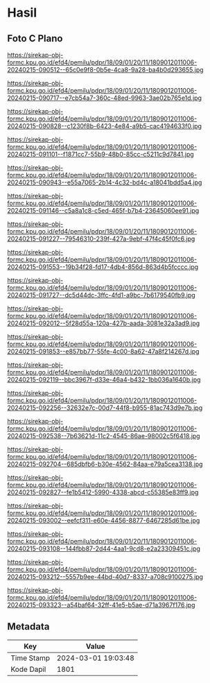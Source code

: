 # Hasil

## Foto C Plano

https://sirekap-obj-formc.kpu.go.id/efd4/pemilu/pdpr/18/09/01/20/11/1809012011006-20240215-090512--65c0e9f8-0b5e-4ca8-9a28-ba4b0d293655.jpg

https://sirekap-obj-formc.kpu.go.id/efd4/pemilu/pdpr/18/09/01/20/11/1809012011006-20240215-090717--e7cb54a7-360c-48ed-9963-3ae02b765e1d.jpg

https://sirekap-obj-formc.kpu.go.id/efd4/pemilu/pdpr/18/09/01/20/11/1809012011006-20240215-090828--c1230f8b-6423-4e84-a9b5-cac4194633f0.jpg

https://sirekap-obj-formc.kpu.go.id/efd4/pemilu/pdpr/18/09/01/20/11/1809012011006-20240215-091101--f1871cc7-55b9-48b0-85cc-c5211c9d7841.jpg

https://sirekap-obj-formc.kpu.go.id/efd4/pemilu/pdpr/18/09/01/20/11/1809012011006-20240215-090943--e55a7065-2b14-4c32-bd4c-a18041bdd5a4.jpg

https://sirekap-obj-formc.kpu.go.id/efd4/pemilu/pdpr/18/09/01/20/11/1809012011006-20240215-091146--c5a8a1c8-c5ed-465f-b7b4-23645060ee91.jpg

https://sirekap-obj-formc.kpu.go.id/efd4/pemilu/pdpr/18/09/01/20/11/1809012011006-20240215-091227--79546310-239f-427a-9ebf-47f4c45f0fc6.jpg

https://sirekap-obj-formc.kpu.go.id/efd4/pemilu/pdpr/18/09/01/20/11/1809012011006-20240215-091553--19b34f28-fd17-4db4-856d-863d4b5fcccc.jpg

https://sirekap-obj-formc.kpu.go.id/efd4/pemilu/pdpr/18/09/01/20/11/1809012011006-20240215-091727--dc5d44dc-3ffc-4fd1-a9bc-7b6179540fb9.jpg

https://sirekap-obj-formc.kpu.go.id/efd4/pemilu/pdpr/18/09/01/20/11/1809012011006-20240215-092012--5f28d55a-120a-427b-aada-3081e32a3ad9.jpg

https://sirekap-obj-formc.kpu.go.id/efd4/pemilu/pdpr/18/09/01/20/11/1809012011006-20240215-091853--e857bb77-55fe-4c00-8a62-47a8f214267d.jpg

https://sirekap-obj-formc.kpu.go.id/efd4/pemilu/pdpr/18/09/01/20/11/1809012011006-20240215-092119--bbc3967f-d33e-46a4-b432-1bb036a1640b.jpg

https://sirekap-obj-formc.kpu.go.id/efd4/pemilu/pdpr/18/09/01/20/11/1809012011006-20240215-092256--32632e7c-00d7-44f8-b955-81ac743d9e7b.jpg

https://sirekap-obj-formc.kpu.go.id/efd4/pemilu/pdpr/18/09/01/20/11/1809012011006-20240215-092538--7b63621d-11c2-4545-86ae-98002c5f6418.jpg

https://sirekap-obj-formc.kpu.go.id/efd4/pemilu/pdpr/18/09/01/20/11/1809012011006-20240215-092704--685dbfb6-b30e-4562-84aa-e79a5cea3138.jpg

https://sirekap-obj-formc.kpu.go.id/efd4/pemilu/pdpr/18/09/01/20/11/1809012011006-20240215-092827--fe1b5412-5990-4338-abcd-c55385e83ff9.jpg

https://sirekap-obj-formc.kpu.go.id/efd4/pemilu/pdpr/18/09/01/20/11/1809012011006-20240215-093002--eefcf311-e60e-4456-8877-6467285d61be.jpg

https://sirekap-obj-formc.kpu.go.id/efd4/pemilu/pdpr/18/09/01/20/11/1809012011006-20240215-093108--144fbb87-2d44-4aa1-9cd8-e2a23309451c.jpg

https://sirekap-obj-formc.kpu.go.id/efd4/pemilu/pdpr/18/09/01/20/11/1809012011006-20240215-093212--5557b9ee-44bd-40d7-8337-a708c9100275.jpg

https://sirekap-obj-formc.kpu.go.id/efd4/pemilu/pdpr/18/09/01/20/11/1809012011006-20240215-093323--a54baf64-32ff-41e5-b5ae-d71a3967f176.jpg


## Metadata

| Key        | Value               |
| ---------- | ------------------- |
| Time Stamp | 2024-03-01 19:03:48 |
| Kode Dapil | 1801                |



